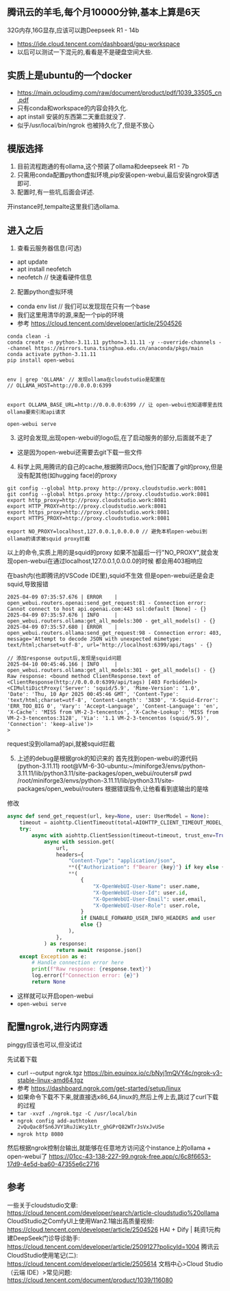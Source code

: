 ## 腾讯云的羊毛,每个月10000分钟,基本上算是6天
32G内存,16G显存,应该可以跑Deepseek R1 - 14b
- https://ide.cloud.tencent.com/dashboard/gpu-workspace
- 以后可以测试一下混元的,看看是不是硬盘空间大些.


## 实质上是ubuntu的一个docker
- https://main.qcloudimg.com/raw/document/product/pdf/1039_33505_cn.pdf
- 只有conda和workspace的内容会持久化.
- apt install 安装的东西第二天重启就没了.
- 似乎/usr/local/bin/ngrok 也被持久化了,但是不放心


## 模版选择
1. 目前流程跑通的有ollama,这个预装了ollama和deepseek R1 - 7b
2. 只需用conda配置python虚拟环境,pip安装open-webui,最后安装ngrok穿透即可.
3. 配置时,有一些坑,后面会详述.

开instance时,tempalte这里我们选ollama.

## 进入之后
1. 查看云服务器信息(可选)
- apt update
- apt install neofetch
- neofetch // 快速看硬件信息

2. 配置python虚拟环境
- conda env list // 我们可以发现现在只有一个base
- 我们这里用清华的源,来配一个pip的环境
- 参考 https://cloud.tencent.com/developer/article/2504526
```
conda clean -i
conda create -n python-3.11.11 python=3.11.11 -y --override-channels --channel https://mirrors.tuna.tsinghua.edu.cn/anaconda/pkgs/main
conda activate python-3.11.11
pip install open-webui


env | grep 'OLLAMA' // 发现ollama在cloudstudio是配置在
// OLLAMA_HOST=http://0.0.0.0:6399


export OLLAMA_BASE_URL=http://0.0.0.0:6399 // 让 open-webui也知道哪里去找ollama要索引和api请求

open-webui serve
```

3. 这时会发现,出现open-webui的logo后,在了启动服务的部分,后面就不走了
- 这是因为open-webui还需要去git下载一些文件

4. 科学上网,用腾讯的自己的cache,根据腾讯Docs,他们只配置了git的proxy,但是没有配其他(如hugging face)的proxy
```
git config --global http.proxy http://proxy.cloudstudio.work:8081
git config --global https.proxy http://proxy.cloudstudio.work:8081
export http_proxy=http://proxy.cloudstudio.work:8081
export HTTP_PROXY=http://proxy.cloudstudio.work:8081
export https_proxy=http://proxy.cloudstudio.work:8081
export HTTPS_PROXY=http://proxy.cloudstudio.work:8081

export NO_PROXY=localhost,127.0.0.1,0.0.0.0 // 避免本机open-webui到ollama的请求被squid proxy拦截
```
以上的命令,实质上用的是squid的proxy
如果不加最后一行"NO_PROXY",就会发现open-webui在通过localhost,127.0.0.1,0.0.0.0的时候
都会用403相响应

在bash内(也即腾讯的VSCode IDE里),squid不生效
但是open-webui还是会走squid,导致报错
```
2025-04-09 07:35:57.676 | ERROR    | open_webui.routers.openai:send_get_request:81 - Connection error: Cannot connect to host api.openai.com:443 ssl:default [None] - {}
2025-04-09 07:35:57.676 | INFO     | open_webui.routers.ollama:get_all_models:300 - get_all_models() - {}
2025-04-09 07:35:57.680 | ERROR    | open_webui.routers.ollama:send_get_request:98 - Connection error: 403, message='Attempt to decode JSON with unexpected mimetype: text/html;charset=utf-8', url='http://localhost:6399/api/tags' - {}

// 添加response output后,发现是squid问题
2025-04-10 00:45:46.166 | INFO     | open_webui.routers.ollama:get_all_models:301 - get_all_models() - {}
Raw response: <bound method ClientResponse.text of <ClientResponse(http://0.0.0.0:6399/api/tags) [403 Forbidden]>
<CIMultiDictProxy('Server': 'squid/5.9', 'Mime-Version': '1.0', 'Date': 'Thu, 10 Apr 2025 00:45:46 GMT', 'Content-Type': 'text/html;charset=utf-8', 'Content-Length': '3830', 'X-Squid-Error': 'ERR_TOO_BIG 0', 'Vary': 'Accept-Language', 'Content-Language': 'en', 'X-Cache': 'MISS from VM-2-3-tencentos', 'X-Cache-Lookup': 'MISS from VM-2-3-tencentos:3128', 'Via': '1.1 VM-2-3-tencentos (squid/5.9)', 'Connection': 'keep-alive')>
>
```

request没到ollama的api,就被squid拦截

5. 上述的debug是根据grok的知识来的
首先找到open-webui的源代码
(python-3.11.11) root@VM-6-30-ubuntu:~/miniforge3/envs/python-3.11.11/lib/python3.11/site-packages/open_webui/routers# pwd
/root/miniforge3/envs/python-3.11.11/lib/python3.11/site-packages/open_webui/routers
根据错误指令,让他看看到底输出的是啥

修改
```ollama.py
async def send_get_request(url, key=None, user: UserModel = None):
    timeout = aiohttp.ClientTimeout(total=AIOHTTP_CLIENT_TIMEOUT_MODEL_LIST)
    try:
        async with aiohttp.ClientSession(timeout=timeout, trust_env=True) as session:
            async with session.get(
                url,
                headers={
                    "Content-Type": "application/json",
                    **({"Authorization": f"Bearer {key}"} if key else {}),
                    **(
                        {
                            "X-OpenWebUI-User-Name": user.name,
                            "X-OpenWebUI-User-Id": user.id,
                            "X-OpenWebUI-User-Email": user.email,
                            "X-OpenWebUI-User-Role": user.role,
                        }
                        if ENABLE_FORWARD_USER_INFO_HEADERS and user
                        else {}
                    ),
                },
            ) as response:
                return await response.json()
    except Exception as e:
        # Handle connection error here
        print(f"Raw response: {response.text}")
        log.error(f"Connection error: {e}")
        return None
```

- 这样就可以开启open-webui
- `open-webui serve`


## 配置ngrok,进行内网穿透
pinggy应该也可以,但没试过

先试着下载
- curl --output ngrok.tgz https://bin.equinox.io/c/bNyj1mQVY4c/ngrok-v3-stable-linux-amd64.tgz
- 参考 https://dashboard.ngrok.com/get-started/setup/linux
- 如果命令下载不下来,就直接选x86_64,linux的,然后上传上去,跳过了curl下载的过程
- `tar -xvzf ./ngrok.tgz -C /usr/local/bin`
- `ngrok config add-authtoken 2vQuQac8fSn6JVY1RuJiWcy1Ltr_ghGPrQ82WTrJsVxJvUSe`
- `ngrok http 8080`

然后根据ngrok控制台输出,就能够在任意地方访问这个instance上的ollama + open-webui了
https://01cc-43-138-227-99.ngrok-free.app/c/6c8f6653-17d9-4e5d-ba60-47355e6c2716

## 参考
一些关于cloudstudio文章: https://cloud.tencent.com/developer/search/article-cloudstudio%20ollama
CloudStudio之ComfyUI上使用Wan2.1输出高质量视频: https://cloud.tencent.com/developer/article/2504526
HAI + Dify | 耗资1元构建DeepSeek门诊导诊助手: https://cloud.tencent.com/developer/article/2509127?policyId=1004
腾讯云CloudStudio使用笔记(二): https://cloud.tencent.com/developer/article/2505614
文档中心>Cloud Studio（云端 IDE）>常见问题: https://cloud.tencent.com/document/product/1039/116080